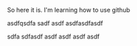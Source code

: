So here it is.
I'm learning how to use github



asdfqsdfa sadf asdf asdfasdfasdf

sdfa sdfasdf
asdf
asdf
asdf
asdf
